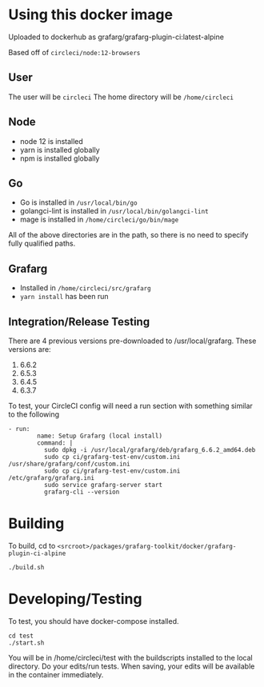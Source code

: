 # Using this docker image

Uploaded to dockerhub as grafarg/grafarg-plugin-ci:latest-alpine

Based off of `circleci/node:12-browsers` 

## User
The user will be `circleci`
The home directory will be `/home/circleci`

## Node
- node 12 is installed
- yarn is installed globally
- npm is installed globally

## Go
- Go is installed in `/usr/local/bin/go`
- golangci-lint is installed in `/usr/local/bin/golangci-lint`
- mage is installed in `/home/circleci/go/bin/mage`

All of the above directories are in the path, so there is no need to specify fully qualified paths.

## Grafarg
- Installed in `/home/circleci/src/grafarg`
- `yarn install` has been run

## Integration/Release Testing
There are 4 previous versions pre-downloaded to /usr/local/grafarg. These versions are:
1. 6.6.2
2. 6.5.3
3. 6.4.5
4. 6.3.7

To test, your CircleCI config will need a run section with something similar to the following
```
- run:
        name: Setup Grafarg (local install)
        command: |
          sudo dpkg -i /usr/local/grafarg/deb/grafarg_6.6.2_amd64.deb
          sudo cp ci/grafarg-test-env/custom.ini /usr/share/grafarg/conf/custom.ini
          sudo cp ci/grafarg-test-env/custom.ini /etc/grafarg/grafarg.ini
          sudo service grafarg-server start
          grafarg-cli --version
```


# Building
To build, cd to `<srcroot>/packages/grafarg-toolkit/docker/grafarg-plugin-ci-alpine`
```
./build.sh
```

# Developing/Testing
To test, you should have docker-compose installed.
```
cd test
./start.sh
```

You will be in /home/circleci/test with the buildscripts installed to the local directory.
Do your edits/run tests. When saving, your edits will be available in the container immediately.
